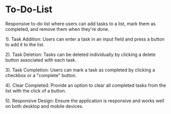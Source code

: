 # To-Do-List
Responsive to-do list where users can add tasks to a list, mark them as completed, and remove them when they're done. 


1). Task Addition: Users can enter a task in an input field and press a button to add it to the list.

2). Task Deletion: Tasks can be deleted individually by clicking a delete button associated with each task.

3). Task Completion: Users can mark a task as completed by clicking a checkbox or a "complete" button.

4). Clear Completed: Provide an option to clear all completed tasks from the list with the click of a button.

5). Responsive Design: Ensure the application is responsive and works well on both desktop and mobile devices.
